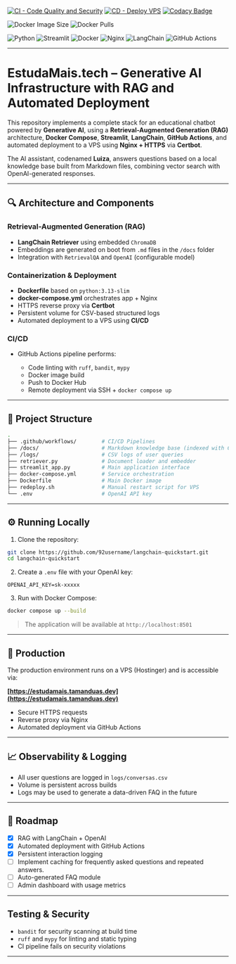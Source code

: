[![CI - Code Quality and Security](https://github.com/92username/langchain-quickstart/actions/workflows/ci.yml/badge.svg?branch=main)](https://github.com/92username/langchain-quickstart/actions/workflows/ci.yml)
[![CD - Deploy VPS](https://github.com/92username/langchain-quickstart/actions/workflows/deploy.yml/badge.svg?branch=main)](https://github.com/92username/langchain-quickstart/actions/workflows/deploy.yml)
[![Codacy Badge](https://app.codacy.com/project/badge/Grade/d765b1d13b02475097a2dc081cebab54)](https://app.codacy.com/gh/92username/langchain-quickstart/dashboard?utm_source=gh&utm_medium=referral&utm_content=&utm_campaign=Badge_grade)

![Docker Image Size](https://img.shields.io/docker/image-size/user92/langchain-quickstart/latest)
![Docker Pulls](https://img.shields.io/docker/pulls/user92/langchain-quickstart)

![Python](https://img.shields.io/badge/python-3670A0?style=for-the-badge\&logo=python\&logoColor=ffdd54)
![Streamlit](https://img.shields.io/badge/Streamlit-%23FE4B4B.svg?style=for-the-badge\&logo=streamlit\&logoColor=white)
![Docker](https://img.shields.io/badge/docker-%230db7ed.svg?style=for-the-badge\&logo=docker\&logoColor=white)
![Nginx](https://img.shields.io/badge/nginx-%23009639.svg?style=for-the-badge\&logo=nginx\&logoColor=white)
![LangChain](https://img.shields.io/badge/langchain-0E1117?style=for-the-badge\&logo=data\&logoColor=white)
![GitHub Actions](https://img.shields.io/badge/github%20actions-%232671E5.svg?style=for-the-badge\&logo=githubactions\&logoColor=white)

---

# EstudaMais.tech – Generative AI Infrastructure with RAG and Automated Deployment

This repository implements a complete stack for an educational chatbot powered by **Generative AI**, using a **Retrieval-Augmented Generation (RAG)** architecture, **Docker Compose**, **Streamlit**, **LangChain**, **GitHub Actions**, and automated deployment to a VPS using **Nginx + HTTPS** via **Certbot**.

The AI assistant, codenamed **Luiza**, answers questions based on a local knowledge base built from Markdown files, combining vector search with OpenAI-generated responses.

---

## 🔍 Architecture and Components

### Retrieval-Augmented Generation (RAG)

* **LangChain Retriever** using embedded `ChromaDB`
* Embeddings are generated on boot from `.md` files in the `/docs` folder
* Integration with `RetrievalQA` and `OpenAI` (configurable model)

### Containerization & Deployment

* **Dockerfile** based on `python:3.13-slim`
* **docker-compose.yml** orchestrates app + Nginx
* HTTPS reverse proxy via **Certbot**
* Persistent volume for CSV-based structured logs
* Automated deployment to a VPS using **CI/CD**

### CI/CD

* GitHub Actions pipeline performs:

  * Code linting with `ruff`, `bandit`, `mypy`
  * Docker image build
  * Push to Docker Hub
  * Remote deployment via SSH + `docker compose up`

---

## 📂 Project Structure

```bash
.
├── .github/workflows/        # CI/CD Pipelines
├── /docs/                    # Markdown knowledge base (indexed with ChromaDB)
├── /logs/                    # CSV logs of user queries
├── retriever.py              # Document loader and embedder
├── streamlit_app.py          # Main application interface
├── docker-compose.yml        # Service orchestration
├── Dockerfile                # Main Docker image
├── redeploy.sh               # Manual restart script for VPS
└── .env                      # OpenAI API key
```

---

## ⚙️ Running Locally

1. Clone the repository:

```bash
git clone https://github.com/92username/langchain-quickstart.git
cd langchain-quickstart
```

2. Create a `.env` file with your OpenAI key:

```env
OPENAI_API_KEY=sk-xxxxx
```

3. Run with Docker Compose:

```bash
docker compose up --build
```

> The application will be available at `http://localhost:8501`

---

## 🔐 Production

The production environment runs on a VPS (Hostinger) and is accessible via:

**[https://estudamais.tamanduas.dev](https://estudamais.tamanduas.dev)**

* Secure HTTPS requests
* Reverse proxy via Nginx
* Automated deployment via GitHub Actions

---

## 📈 Observability & Logging

* All user questions are logged in `logs/conversas.csv`
* Volume is persistent across builds
* Logs may be used to generate a data-driven FAQ in the future

---

## 📌 Roadmap

* [x] RAG with LangChain + OpenAI
* [x] Automated deployment with GitHub Actions
* [x] Persistent interaction logging
* [ ] Implement caching for frequently asked questions and repeated answers.
* [ ] Auto-generated FAQ module
* [ ] Admin dashboard with usage metrics

---

## Testing & Security

* `bandit` for security scanning at build time
* `ruff` and `mypy` for linting and static typing
* CI pipeline fails on security violations

---

